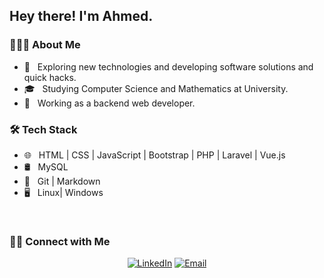 <h2> Hey there! I'm Ahmed.</h2>

<h3> 👨🏻‍💻 About Me </h3>

- 🤔 &nbsp; Exploring new technologies and developing software solutions and quick hacks.
- 🎓 &nbsp; Studying Computer Science and Mathematics at University.
- 💼 &nbsp; Working as a backend web developer.


<h3>🛠 Tech Stack</h3>

- 🌐 &nbsp; HTML | CSS | JavaScript | Bootstrap | PHP | Laravel | Vue.js
- 🛢 &nbsp; MySQL 
- 🔧 &nbsp; Git | Markdown 
- 🖥 &nbsp; Linux| Windows 

<br/>
<h3> 🤝🏻 Connect with Me </h3>

<p align="center">
<a href="https://www.linkedin.com/in/ahmed-mohamed-72827019a/"><img alt="LinkedIn" src="https://img.shields.io/badge/LinkedIn-Ahmed%20Mohamed-blue?style=flat-square&logo=linkedin"></a>
<a href="mailto:ahmedmohamed.developer1997@gmail.com"><img alt="Email" src="https://img.shields.io/badge/Email-ahmedmohamed.developer1997@gmail.com-blue?style=flat-square&logo=gmail"></a>
</p>
